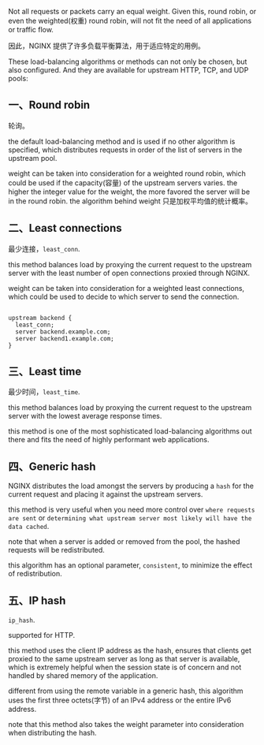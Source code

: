 
Not all requests or packets carry an equal weight. Given this, round robin, or even the weighted(权重) round robin, will not fit the need of all applications or traffic flow. 

因此，NGINX 提供了许多负载平衡算法，用于适应特定的用例。

These load-balancing algorithms or methods can not only be chosen, but also configured. And they are available for upstream HTTP, TCP, and UDP pools:


## 一、Round robin

轮询。

the default load-balancing method and is used if no other algorithm is specified, which distributes requests in order of the list of servers in the upstream pool.

weight can be taken into consideration for a weighted round robin, which could be used if the capacity(容量) of the upstream servers varies. the higher the integer value for the weight, the more favored the server will be in the round robin. the algorithm behind weight 只是加权平均值的统计概率。



## 二、Least connections

最少连接，`least_conn`.

this method balances load by proxying the current request to the upstream server with the least number of open connections proxied through NGINX.

weight can be taken into consideration for a weighted least connections, which could be used to decide to which server to send the connection.

```

upstream backend { 
  least_conn;
  server backend.example.com;
  server backend1.example.com; 
}

```

## 三、Least time

最少时间，`least_time`.

this method balances load by proxying the current request to the upstream server with the lowest average response times.

this method is one of the most sophisticated load-balancing algorithms out there and fits the need of highly performant web applications.



## 四、Generic hash

NGINX distributes the load amongst the servers by producing a `hash` for the current request and placing it against the upstream servers.

this method is very useful when you need more control over `where requests are sent` or `determining what upstream server most likely will have the data cached`.

note that when a server is added or removed from the pool, the hashed requests will be redistributed.

this algorithm has an optional parameter, `consistent`, to minimize the effect of redistribution.



## 五、IP hash

`ip_hash`.

supported for HTTP.

this method uses the client IP address as the hash, ensures that clients get proxied to the same upstream server as long as that server is available, which is extremely helpful when the session state is of concern and not handled by shared memory of the application.

different from using the remote variable in a generic hash, this algorithm uses the first three octets(字节) of an IPv4 address or the entire IPv6 address.

note that this method also takes the weight parameter into consideration when distributing the hash. 

